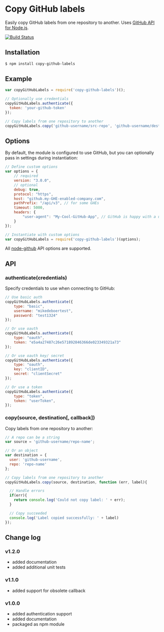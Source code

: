 # Copy GitHub labels

Easily copy GitHub labels from one repository to another. Uses [GitHub API for Node.js](https://github.com/mikedeboer/node-github).

[![Build Status](https://travis-ci.org/jvandemo/copy-github-labels.svg?branch=master)](https://travis-ci.org/jvandemo/copy-github-labels)

## Installation

```bash
$ npm install copy-github-labels
```

## Example

```javascript
var copyGitHubLabels = require('copy-github-labels')();

// Optionally use credentials
copyGitHubLabels.authenticate({
  token: 'your-github-token'
});

// Copy labels from one repository to another
copyGitHubLabels.copy('github-username/src-repo', 'github-username/dest-repo');

```

## Options

By default, the module is configured to use GitHub, but you can optionally pass in settings during instantiation:

```javascript
// Define custom options
var options = {
    // required
    version: "3.0.0",
    // optional
    debug: true,
    protocol: "https",
    host: "github.my-GHE-enabled-company.com",
    pathPrefix: "/api/v3", // for some GHEs
    timeout: 5000,
    headers: {
        "user-agent": "My-Cool-GitHub-App", // GitHub is happy with a unique user agent
    }
});

// Instantiate with custom options
var copyGitHubLabels = require('copy-github-labels')(options);
```

All [node-github](https://github.com/mikedeboer/node-github) API options are supported.

## API

### authenticate(credentials)

Specify credentials to use when connecting to GitHub:

```javascript
// Use basic auth
copyGitHubLabels.authenticate({
    type: "basic",
    username: "mikedeboertest",
    password: "test1324"
});

// Or use oauth
copyGitHubLabels.authenticate({
    type: "oauth",
    token: "e5a4a27487c26e571892846366de023349321a73"
});

// Or use oauth key/ secret
copyGitHubLabels.authenticate({
    type: "oauth",
    key: "clientID",
    secret: "clientSecret"
});

// Or use a token
copyGitHubLabels.authenticate({
    type: "token",
    token: "userToken",
});
```

### copy(source, destination[, callback])

Copy labels from one repository to another:

```javascript
// A repo can be a string
var source = 'github-username/repo-name';

// Or an object
var destination = {
  user: 'github-username',
  repo: 'repo-name'
};

// Copy labels from one repository to another
copyGitHubLabels.copy(source, destination, function (err, label){

  // Handle errors
  if(err){
  	return console.log('Could not copy label: ' + err);
  }

  // Copy succeeded
  console.log('Label copied successfully: ' + label)
});
```

## Change log

### v1.2.0

- added documentation
- added additional unit tests

### v1.1.0

- added support for obsolete callback

### v1.0.0

- added authentication support
- added documentation
- packaged as npm module
